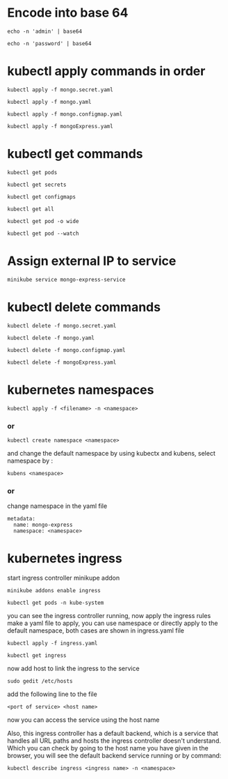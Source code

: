 # Encode into base 64

```
echo -n 'admin' | base64
```
```
echo -n 'password' | base64
```

# kubectl apply commands in order

```
kubectl apply -f mongo.secret.yaml
```
```
kubectl apply -f mongo.yaml
```
```
kubectl apply -f mongo.configmap.yaml
```
```
kubectl apply -f mongoExpress.yaml
```

# kubectl get commands

```
kubectl get pods
```
```
kubectl get secrets
```
```
kubectl get configmaps
```
```
kubectl get all
```
```
kubectl get pod -o wide
```
```
kubectl get pod --watch
```

# Assign external IP to service

```
minikube service mongo-express-service
```

# kubectl delete commands

```
kubectl delete -f mongo.secret.yaml
```
```
kubectl delete -f mongo.yaml
```
```
kubectl delete -f mongo.configmap.yaml
```
```
kubectl delete -f mongoExpress.yaml
```

# kubernetes namespaces

```
kubectl apply -f <filename> -n <namespace>
```
### or
```
kubectl create namespace <namespace>
```
and change the default namespace by using kubectx and kubens,
select namespace by :
```
kubens <namespace>
```
### or
change namespace in the yaml file
```
metadata:
  name: mongo-express
  namespace: <namespace>
```

# kubernetes ingress
start ingress controller minikupe addon
```
minikube addons enable ingress
```
```
kubectl get pods -n kube-system
```
you can see the ingress controller running, now apply the ingress rules <br> make a yaml file to apply, you can use namespace or directly apply to the default namespace, both cases are shown in ingress.yaml file
```
kubectl apply -f ingress.yaml
```
```
kubectl get ingress
```
now add host to link the ingress to the service
```
sudo gedit /etc/hosts
```
add the following line to the file
```
<port of service> <host name>
```
now you can access the service using the host name

Also, this ingress controller has a default backend, which is a service that handles all URL paths and hosts the ingress controller doesn't understand. Which you can check by going to the host name you have given in the browser, you will see the default backend service running or by command:
```
kubectl describe ingress <ingress name> -n <namespace>
```
